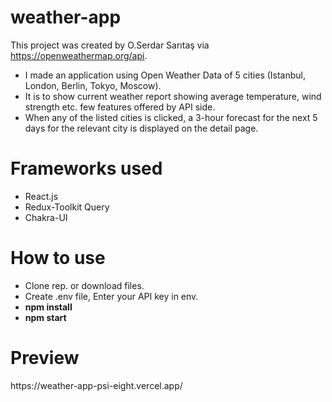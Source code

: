 # weather-app

This project was created by O.Serdar Sarıtaş via https://openweathermap.org/api.

<ul>
 <li>I made an application using Open Weather Data of 5 cities (Istanbul, London, Berlin, Tokyo, Moscow).</li>
 <li>It is to show current weather report showing average temperature, wind strength etc. few features offered by API side. </li>
 <li>When any of the listed cities is clicked, a 3-hour forecast for the next 5 days for the relevant city is displayed on the detail page.</li>
</ul>

<h1>Frameworks used</h1>
<ul>
 <li>React.js</li>
 <li>Redux-Toolkit Query </li>
 <li>Chakra-UI</li>
</ul>

<h1>How to use</h1>
<ul>
 <li>Clone rep. or download files.</li>
 <li>Create .env file, Enter your  API key in env. </li>
 <li><strong> npm install </strong></li>
 <li><strong> npm start </strong></li>
</ul>

<h1>Preview</h1>
https://weather-app-psi-eight.vercel.app/
